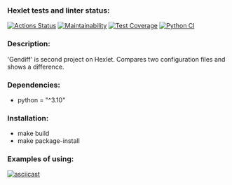 ### Hexlet tests and linter status:
[![Actions Status](https://github.com/Lorehan/python-project-lvl2/actions/workflows/hexlet-check.yml/badge.svg)](https://github.com/Lorehan/python-project-lvl2/actions)
[![Maintainability](https://api.codeclimate.com/v1/badges/710cf1635c8042e885b3/maintainability)](https://codeclimate.com/github/Lorehan/python-project-lvl2/maintainability)
[![Test Coverage](https://api.codeclimate.com/v1/badges/710cf1635c8042e885b3/test_coverage)](https://codeclimate.com/github/Lorehan/python-project-lvl2/test_coverage)
[![Python CI](https://github.com/Lorehan/python-project-lvl2/actions/workflows/pyci.yml/badge.svg)](https://github.com/Lorehan/python-project-lvl2/actions/workflows/pyci.yml)

### Description:
'Gendiff' is second project on Hexlet. Compares two configuration files and shows a difference.

### Dependencies:
- python = "^3.10"

### Installation:
- make build
- make package-install

### Examples of using:
[![asciicast](https://asciinema.org/a/qE5WybPNuAkfYRtS9yFfSMN6C.svg)](https://asciinema.org/a/qE5WybPNuAkfYRtS9yFfSMN6C)
